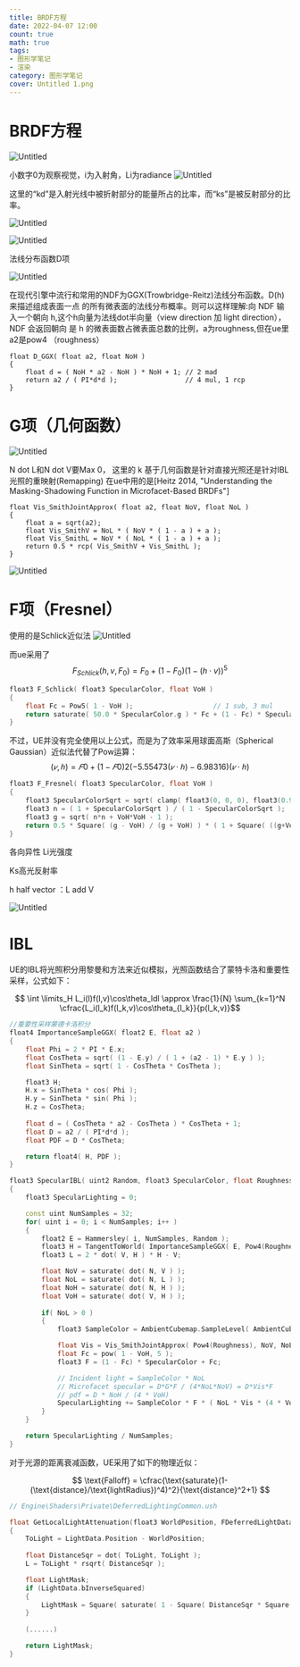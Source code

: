 ```yaml
---
title: BRDF方程
date: 2022-04-07 12:00
count: true
math: true
tags: 
- 图形学笔记
- 渲染
category: 图形学笔记
cover: Untitled 1.png
---
```

# BRDF方程

![Untitled](Untitled.png)

小数字0为观察视觉，i为入射角，Li为radiance
![Untitled](Untitled%201.png)

这里的“kd”是入射光线中被折射部分的能量所占的比率，而“ks”是被反射部分的比率。

![Untitled](Untitled%202.png)

![Untitled](Untitled%203.png)

法线分布函数D项

![Untitled](Untitled%204.png)

在现代引擎中流行和常用的NDF为GGX(Trowbridge-Reitz)法线分布函数。D(h)来描述组成表面一点 的所有微表面的法线分布概率。则可以这样理解:向 NDF 输入一个朝向 h,这个h向量为法线dot半向量（view direction 加 light direction），NDF 会返回朝向 是 h 的微表面数占微表面总数的比例，a为roughness,但在ue里a2是pow4 （roughness）

```hlsl GGX
float D_GGX( float a2, float NoH )
{
	float d = ( NoH * a2 - NoH ) * NoH + 1;	// 2 mad
	return a2 / ( PI*d*d );					// 4 mul, 1 rcp
}
```

# G项（几何函数）

![Untitled](Untitled%205.png)

N dot L和N dot V要Max 0，
这里的 k 基于几何函数是针对直接光照还是针对IBL光照的重映射(Remapping)
在ue中用的是[Heitz 2014, "Understanding the Masking-Shadowing Function in Microfacet-Based BRDFs"]
```hlsl G
float Vis_SmithJointApprox( float a2, float NoV, float NoL )
{
	float a = sqrt(a2);
	float Vis_SmithV = NoL * ( NoV * ( 1 - a ) + a );
	float Vis_SmithL = NoV * ( NoL * ( 1 - a ) + a );
	return 0.5 * rcp( Vis_SmithV + Vis_SmithL );
}
```

![Untitled](Untitled%206.png)

# F项（Fresnel）
使用的是Schlick近似法
![Untitled](Untitled%207.png)

而ue采用了
$$ F_{Schlick}(h, v, F_0) = F_0 + (1 - F_0) ( 1 - (h \cdot v))^5 $$
```c++ F_Schlick
float3 F_Schlick( float3 SpecularColor, float VoH )
{
    float Fc = Pow5( 1 - VoH );                    // 1 sub, 3 mul
    return saturate( 50.0 * SpecularColor.g ) * Fc + (1 - Fc) * SpecularColor;
}


```
不过，UE并没有完全使用以上公式，而是为了效率采用球面高斯（Spherical Gaussian）近似法代替了Pow运算：
$$ (𝑣,ℎ)=𝐹0+(1−𝐹0)2(−5.55473(𝑣⋅ℎ)−6.98316)(𝑣⋅ℎ) $$

```c++ F_Fresnel
float3 F_Fresnel( float3 SpecularColor, float VoH )
{
    float3 SpecularColorSqrt = sqrt( clamp( float3(0, 0, 0), float3(0.99, 0.99, 0.99), SpecularColor ) );
    float3 n = ( 1 + SpecularColorSqrt ) / ( 1 - SpecularColorSqrt );
    float3 g = sqrt( n*n + VoH*VoH - 1 );
    return 0.5 * Square( (g - VoH) / (g + VoH) ) * ( 1 + Square( ((g+VoH)*VoH - 1) / ((g-VoH)*VoH + 1) ) );
}

```

各向异性 Li光强度

Ks高光反射率

h half vector ：L add V

![Untitled](Untitled%2010.png)

# IBL

UE的IBL将光照积分用黎曼和方法来近似模拟，光照函数结合了蒙特卡洛和重要性采样，公式如下：

$$ \int \limits_H L_i(l)f(l,v)\cos\theta_ldl \approx \frac{1}{N} \sum_{k=1}^N \cfrac{L_i(l_k)f(l_k,v)\cos\theta_{l_k}}{p(l_k,v)}$$

```c++ IBL
//重要性采样蒙德卡洛积分
float4 ImportanceSampleGGX( float2 E, float a2 )
{
    float Phi = 2 * PI * E.x;
    float CosTheta = sqrt( (1 - E.y) / ( 1 + (a2 - 1) * E.y ) );
    float SinTheta = sqrt( 1 - CosTheta * CosTheta );

    float3 H;
    H.x = SinTheta * cos( Phi );
    H.y = SinTheta * sin( Phi );
    H.z = CosTheta;
    
    float d = ( CosTheta * a2 - CosTheta ) * CosTheta + 1;
    float D = a2 / ( PI*d*d );
    float PDF = D * CosTheta;

    return float4( H, PDF );
}

float3 SpecularIBL( uint2 Random, float3 SpecularColor, float Roughness, float3 N, float3 V )
{
    float3 SpecularLighting = 0;

    const uint NumSamples = 32;
    for( uint i = 0; i < NumSamples; i++ )
    {
        float2 E = Hammersley( i, NumSamples, Random );
        float3 H = TangentToWorld( ImportanceSampleGGX( E, Pow4(Roughness) ).xyz, N );
        float3 L = 2 * dot( V, H ) * H - V;

        float NoV = saturate( dot( N, V ) );
        float NoL = saturate( dot( N, L ) );
        float NoH = saturate( dot( N, H ) );
        float VoH = saturate( dot( V, H ) );
        
        if( NoL > 0 )
        {
            float3 SampleColor = AmbientCubemap.SampleLevel( AmbientCubemapSampler, L, 0 ).rgb;

            float Vis = Vis_SmithJointApprox( Pow4(Roughness), NoV, NoL );
            float Fc = pow( 1 - VoH, 5 );
            float3 F = (1 - Fc) * SpecularColor + Fc;

            // Incident light = SampleColor * NoL
            // Microfacet specular = D*G*F / (4*NoL*NoV) = D*Vis*F
            // pdf = D * NoH / (4 * VoH)
            SpecularLighting += SampleColor * F * ( NoL * Vis * (4 * VoH / NoH) );
        }
    }

    return SpecularLighting / NumSamples;
}
```

对于光源的距离衰减函数，UE采用了如下的物理近似：

$$ \text{Falloff} = \cfrac{\text{saturate}(1-(\text{distance}/\text{lightRadius})^4)^2}{\text{distance}^2+1} $$

```c++ GetLocalLightAttenuation
// Engine\Shaders\Private\DeferredLightingCommon.ush

float GetLocalLightAttenuation(float3 WorldPosition, FDeferredLightData LightData, inout float3 ToLight, inout float3 L)
{
    ToLight = LightData.Position - WorldPosition;
        
    float DistanceSqr = dot( ToLight, ToLight );
    L = ToLight * rsqrt( DistanceSqr );

    float LightMask;
    if (LightData.bInverseSquared)
    {
        LightMask = Square( saturate( 1 - Square( DistanceSqr * Square(LightData.InvRadius) ) ) );
    }
    
    (......)

    return LightMask;
}

```
